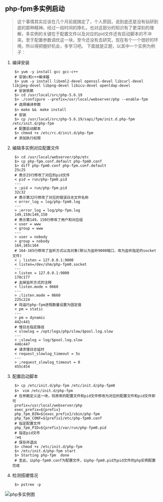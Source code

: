 ## php-fpm多实例启动 ##

>这个事情其实应该在几个月前就搞定了，个人原因，说到底还是没有钻研到底的那种精神。经过一段时间的挣扎，也对这部分的知识有了更深刻的理解，多实例的关键在于配置文件以及对应的pid文件还有启动脚本的不冲突。至于配置参数调优这一块，至今还没有去研究，现在有个一个很好的环境，所以得把握好机会，多学习吧。
>下面就是正题，以其中一个实例为例子：

1. 编译安装


		$> yum -y install gcc gcc-c++
		# 安装c和c++编译器
		$> yum -y install libxml2-devel openssl-devel libcurl-devel libjpeg-devel libpng-devel libicu-devel openldap-devel
		# 安装依赖
		$> cd /usr/local/src/php-5.6.19
		$> ./configure --prefix=/usr/local/webserver/php --enable-fpm
		# 选择编译参数
		$> make &&　make install 
		# 安装
		$> cp /usr/local/src/php-5.6.19/sapi/fpm/init.d.php-fpm /etc/init.d/php-fpm
		# 配置启动脚本
		$> chmod +x /etc/rc.d/init.d/php-fpm 
		# 添加执行权限

2. 编辑多实例对应配置文件


		$> cd /usr/local/webserver/php/etc
		$> cp php-fpm.conf.default php-fpm0.conf
		$> diff php-fpm0.conf php-fpm.conf.default
		25c25
		# 表示25行修改了对应的pid文件
		< pid = run/php-fpm0.pid
		---
		> ;pid = run/php-fpm.pid
		32c32
		# 表示第32行修改了对应的错误日志文件名称
		< error_log = log/php-fpm0.log
		---
		> ;error_log = log/php-fpm.log
		149,150c149,150
		# 表示第149，150行修改了用户和对应组
		< user = www
		< group = www
		---
		> user = nobody
		> group = nobody
		164,165c164
		# 164-165行修改了监听方式以及对象(默认为监听9000端口，改为监听指定的socket文件)
		< ; listen = 127.0.0.1:9000
		< listen=/dev/shm/php-fpm0.socket
		---
		> listen = 127.0.0.1:9000
		178c177
		# 去掉监听方式的注释
		< listen.mode = 0660
		---
		> ;listen.mode = 0660
		225c224
		# 将运行php-fpm进程数量设置为固定值
		< pm = static
		---
		> pm = dynamic
		442c441
		# 慢日志指定路径
		< slowlog = /opt/logs/php/slow/$pool.log.slow
		---
		> ;slowlog = log/$pool.log.slow
		448c447
		# 请求慢日志延时
		< request_slowlog_timeout = 5s
		---
		> ;request_slowlog_timeout = 0
		455c454
		


3. 配置启动脚本


		$> cp /etc/init.d/php-fpm /etc/init.d/php-fpm0
		$>　vim /etc/init.d/php-fpm
		# 在参数定义这一块，将原来的配置文件和pid文件修改为对应的配置文件和pid文件即可
		prefix=/usr/local/webserver/php
		exec_prefix=${prefix}
		php_fpm_BIN=${exec_prefix}/sbin/php-fpm		
		php_fpm_CONF=${prefix}/etc/php-fpm0.conf
		# 指定配置文件
		php_fpm_PID=${prefix}/var/run/php-fpm0.pid
		# 指定pid文件
		:wq
		# 保存并退出
		$> chmod +x /etc/init.d/php-fpm
		$> /etc/init.d/php-fpm start
		$> Starting php-fpm  done
		# 至此，以php-fpm0.conf为配置文件，以php-fpm0.pid为pid文件的php实例配置完成

4. 检测搭建情况

		$> pstree -p
		
![php多实例图](http://7xpdnd.com1.z0.glb.clouddn.com/Day6.png) 

		